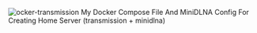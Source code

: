 ![ocker-transmission](docker-transmission.png)
My Docker Compose File And MiniDLNA Config For Creating Home Server (transmission + minidlna)
